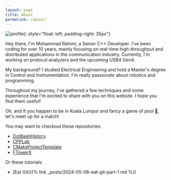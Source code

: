 ```yaml
---
layout: page
title: About
permalink: /about/
---
```


![profile](https://gravatar.com/avatar/3a648617ab98198334f03c560bfbdf5e4923ab08c60132fa9f6da5f2048ebeb0?s=200){: style="float: left; padding-right: 35px"}

Hey there, I'm Mohammad Rahimi, a Senior C++ Developer. I've been coding for over 10 years, mainly focusing on real-time high-throughput and distributed applications in the communication industry. Currently, I'm working on protocol analyzers and the upcoming USB4 Gen4.

My background? I studied Electrical Engineering and hold a Master's degree in Control and Instrumentation. I'm really passionate about robotics and programming.

Throughout my journey, I've gathered a few techniques and some experience that I'm excited to share with you on this website. I hope you find them useful!

Oh, and if you happen to be in Kuala Lumpur and fancy a game of pool 🎱, let's meet up for a match!

You may want to checkout these repositories:

- [DotBashHistory][dot-bash-history-repo]
- [CPPLab][cpp-lab-repo]
- [CMakeProjectTemplate][cmake-project-template-repo]
- [FTowerX][ftowerx-repo]

Or these tutorials:

- [Eat Git]({% link _posts/2024-05-08-eat-git-part-1.md %})

[dot-bash-history-repo]: https://github.com/MhmRhm/DotBashHistory
[cpp-lab-repo]: https://github.com/MhmRhm/cpplab
[cmake-project-template-repo]: https://github.com/MhmRhm/CMakeProjectTemplate
[ftowerx-repo]: https://github.com/MhmRhm/FTowerX
